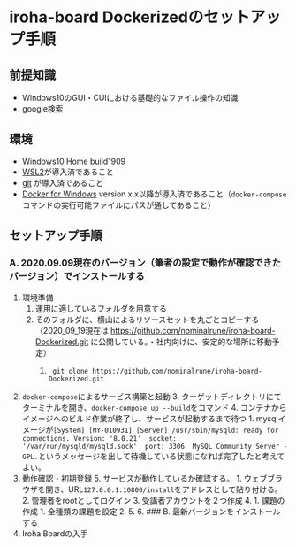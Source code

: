 # iroha-board Dockerizedのセットアップ手順
## 前提知識
- Windows10のGUI・CUIにおける基礎的なファイル操作の知識
- google検索
## 環境
- Windows10 Home build1909
- [WSL2]()が導入済であること
- [git]() が導入済であること
- [Docker for Windows]() version x.x以降が導入済であること（`docker-compose`コマンドの実行可能ファイルにパスが通してあること）

## セットアップ手順
### A. 2020.09.09現在のバージョン（筆者の設定で動作が確認できたバージョン）でインストールする
1. 環境準備
	1. 運用に適しているフォルダを用意する
	2. そのフォルダに、横山によるリソースセットを丸ごとコピーする
	（2020_09_19現在は https://github.com/nominalrune/iroha-board-Dockerized.git に公開している。・社内向けに、安定的な場所に移動予定）
		1. ```terminal
			git clone https://github.com/nominalrune/iroha-board-Dockerized.git
			```
2. `docker-compose`によるサービス構築と起動
	3. ターゲットディレクトリにてターミナルを開き、`docker-compose up --build`をコマンド
	4. コンテナからイメージへのビルド作業が終了し、サービスが起動するまで待つ
		1. mysqlイメージが`[System] [MY-010931] [Server] /usr/sbin/mysqld: ready for connections. Version: '8.0.21'  socket: '/var/run/mysqld/mysqld.sock'  port: 3306  MySQL Community Server - GPL.`というメッセージを出して待機している状態になれば完了したと考えてよい。
3. 動作確認・初期登録
	5. サービスが動作しているか確認する。
		1. ウェブブラウザを開き、URL`127.0.0.1:10800/install`をアドレスとして貼り付ける。
		2. 管理者をrootとしてログイン
		3. 受講者アカウントを２つ作成
		4. 
			1. 課題の作成
				1. 全種類の課題を設定
			2. 
		5. 
		6. ### B. 最新バージョンをインストールする
4. Iroha Boardの入手